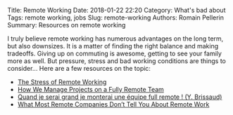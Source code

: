 Title: Remote Working
Date: 2018-01-22 22:20
Category: What's bad about
Tags: remote working, jobs
Slug: remote-working
Authors: Romain Pellerin
Summary: Resources on remote working

I truly believe remote working has numerous advantages on the long term, but also downsizes. It is a matter of finding the right balance and making tradeoffs. Giving up on commuting is awesome, getting to see your family more as well. But pressure, stress and bad working conditions are things to consider... Here are a few resources on the topic:

- [The Stress of Remote Working](https://hackernoon.com/the-stress-of-remote-working-38be5bdcf4da)
- [How We Manage Projects on a Fully Remote Team](https://blog.doist.com/how-we-manage-projects-on-a-fully-remote-team-7cabed2b03d9)
- [Quand je serai grand je monterai une équipe full remote ! (Y. Brissaud)](https://www.youtube.com/watch?v=gSPVP0Bi7qA)
- [What Most Remote Companies Don’t Tell You About Remote Work](https://blog.doist.com/mental-health-and-remote-work-1b77616f6945)
